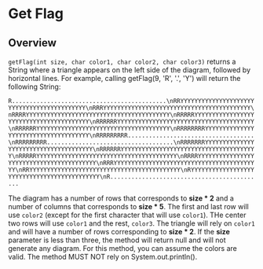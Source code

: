 # Get Flag

## Overview

`getFlag(int size, char color1, char color2, char color3)` returns a String where a triangle appears on the left side of the diagram, followed by horizontal lines. For example, calling getFlag(9, 'R', '.', 'Y') will return the following String:

`R............................................\nRRYYYYYYYYYYYYYYYYYYYYYYYYYYYYYYYYYYYYYYYYYYY\nRRRYYYYYYYYYYYYYYYYYYYYYYYYYYYYYYYYYYYYYYYYYY\nRRRRYYYYYYYYYYYYYYYYYYYYYYYYYYYYYYYYYYYYYYYYY\nRRRRRYYYYYYYYYYYYYYYYYYYYYYYYYYYYYYYYYYYYYYYY\nRRRRRRYYYYYYYYYYYYYYYYYYYYYYYYYYYYYYYYYYYYYYY\nRRRRRRYYYYYYYYYYYYYYYYYYYYYYYYYYYYYYYYYYYYYY\nRRRRRRRRYYYYYYYYYYYYYYYYYYYYYYYYYYYYYYYYYYYYY\nRRRRRRRRR....................................\nRRRRRRRRR....................................\nRRRRRRRYYYYYYYYYYYYYYYYYYYYYYYYYYYYYYYYYYYYYY\nRRRRRRYYYYYYYYYYYYYYYYYYYYYYYYYYYYYYYYYYYYYYY\nRRRRRYYYYYYYYYYYYYYYYYYYYYYYYYYYYYYYYYYYYYYYY\nRRRRYYYYYYYYYYYYYYYYYYYYYYYYYYYYYYYYYYYYYYYYY\nRRRYYYYYYYYYYYYYYYYYYYYYYYYYYYYYYYYYYYYYYYYYY\nRRYYYYYYYYYYYYYYYYYYYYYYYYYYYYYYYYYYYYYYYYYYY\nRYYYYYYYYYYYYYYYYYYYYYYYYYYYYYYYYYYYYYYYYYYYY\nR............................................`  

The diagram has a number of rows that corresponds to **size * 2** and a number of columns that corresponds to **size * 5**. The first and last row will use `color2` (except for the first character that will use `color1`). THe center two rows will use `color1` and the rest, `color3`. The triangle will rely on `color1` and will have a number of rows corresponding to **size * 2**. If the **size** parameter is less than three, the method will return null and will not generate any diagram. For this method, you can assume the colors are valid. The method MUST NOT rely on System.out.println().